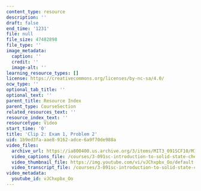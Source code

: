 ```yaml
---
content_type: resource
description: ''
draft: false
end_time: '1231'
file: null
file_size: 47482898
file_type: ''
image_metadata:
  caption: ''
  credit: ''
  image-alt: ''
learning_resource_types: []
license: https://creativecommons.org/licenses/by-nc-sa/4.0/
ocw_type: ''
optional_tab_title: ''
optional_text: ''
parent_title: Resource Index
parent_type: CourseSection
related_resources_text: ''
resource_index_text: ''
resourcetype: Video
start_time: '0'
title: 'Clip 2: Exam 1, Problem 2'
uid: 1b9ed3fa-aae8-9162-adce-6a9f70de988a
video_files:
  archive_url: https://ia800400.us.archive.org/3/items/MIT3_091SCF10/MIT3-091SCF10Exam_1_Prob_2_300k.mp4
  video_captions_file: /courses/3-091sc-introduction-to-solid-state-chemistry-fall-2010/d5a37db814b65941b518dc81eed31c64_vJChxpbx_Oo.vtt
  video_thumbnail_file: https://img.youtube.com/vi/vJChxpbx_Oo/default.jpg
  video_transcript_file: /courses/3-091sc-introduction-to-solid-state-chemistry-fall-2010/3708eda601eb96c3b95d9f8129e5f582_vJChxpbx_Oo.pdf
video_metadata:
  youtube_id: vJChxpbx_Oo
---
```

